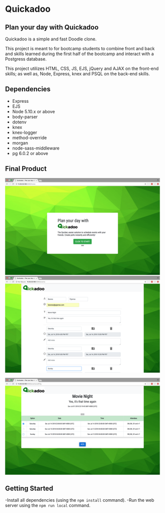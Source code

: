 <!-- !["Landing Page"]() -->
# Quickadoo
## Plan your day with Quickadoo

Quickadoo is a simple and fast Doodle clone.

This project is meant to for bootcamp students to combine front and back and skills learned during the first half of the bootcamp and interact with a Postgress database.

This project utilizes HTML, CSS, JS, EJS, jQuery and AJAX on the front-end skills; as well as, Node, Express, knex and PSQL on the back-end skills.


## Dependencies

- Express
- EJS
- Node 5.10.x or above
- body-parser
- dotenv
- knex
- knex-logger
- method-override
- morgan
- node-sass-middleware
- pg 6.0.2 or above

## Final Product

!["Landing Page"](https://github.com/Wisara8/quickadoo/blob/master/docs/Landing%20Page.png?raw=true)
!["Create Event Page"](https://github.com/Wisara8/quickadoo/blob/master/docs/Event%20Form.png?raw=true)
<!-- !["Poll Page"]() -->
!["Poll Page wtih Votes"](https://github.com/Wisara8/quickadoo/blob/master/docs/Poll%20Page%20with%20Votes.png?raw=true)
<!-- !["Thanks for Voting!"]() -->

## Getting Started

-Install all dependencies (using the `npm install` command).
-Run the web server using the `npm run local` command.